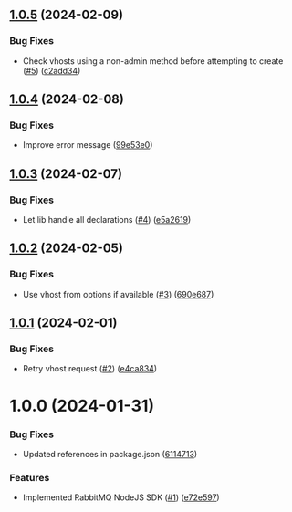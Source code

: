 ## [1.0.5](https://github.com/kapetacom/sdk-nodejs-rabbitmq/compare/v1.0.4...v1.0.5) (2024-02-09)


### Bug Fixes

* Check vhosts using a non-admin method before attempting to create ([#5](https://github.com/kapetacom/sdk-nodejs-rabbitmq/issues/5)) ([c2add34](https://github.com/kapetacom/sdk-nodejs-rabbitmq/commit/c2add3497a8e704172bba4c8e479739c141b4560))

## [1.0.4](https://github.com/kapetacom/sdk-nodejs-rabbitmq/compare/v1.0.3...v1.0.4) (2024-02-08)


### Bug Fixes

* Improve error message ([99e53e0](https://github.com/kapetacom/sdk-nodejs-rabbitmq/commit/99e53e05f405e3f64778e1c45614035a0e7850e2))

## [1.0.3](https://github.com/kapetacom/sdk-nodejs-rabbitmq/compare/v1.0.2...v1.0.3) (2024-02-07)


### Bug Fixes

* Let lib handle all declarations ([#4](https://github.com/kapetacom/sdk-nodejs-rabbitmq/issues/4)) ([e5a2619](https://github.com/kapetacom/sdk-nodejs-rabbitmq/commit/e5a261974b59abcbdd8445e6d0bc96af9209ae60))

## [1.0.2](https://github.com/kapetacom/sdk-nodejs-rabbitmq/compare/v1.0.1...v1.0.2) (2024-02-05)


### Bug Fixes

* Use vhost from options if available ([#3](https://github.com/kapetacom/sdk-nodejs-rabbitmq/issues/3)) ([690e687](https://github.com/kapetacom/sdk-nodejs-rabbitmq/commit/690e687c2562b1c9ff2c6ae5712855010b65affc))

## [1.0.1](https://github.com/kapetacom/sdk-nodejs-rabbitmq/compare/v1.0.0...v1.0.1) (2024-02-01)


### Bug Fixes

* Retry vhost request ([#2](https://github.com/kapetacom/sdk-nodejs-rabbitmq/issues/2)) ([e4ca834](https://github.com/kapetacom/sdk-nodejs-rabbitmq/commit/e4ca834145146167a6d0e3e7ceec29b5d0a4676b))

# 1.0.0 (2024-01-31)


### Bug Fixes

* Updated references in package.json ([6114713](https://github.com/kapetacom/sdk-nodejs-rabbitmq/commit/6114713e1cf65760a05c0fd3d0ef100eb2b7a4b9))


### Features

* Implemented RabbitMQ NodeJS SDK ([#1](https://github.com/kapetacom/sdk-nodejs-rabbitmq/issues/1)) ([e72e597](https://github.com/kapetacom/sdk-nodejs-rabbitmq/commit/e72e597ded44da60c69dc4f4ff0b42570edc3218))
